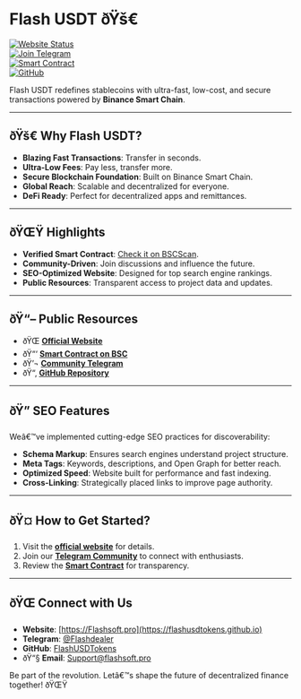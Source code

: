 # Flash USDT ðŸš€  

[![Website Status](https://img.shields.io/website?label=Visit%20Website&url=https%3A%2F%2Fflashsoft.pro&style=for-the-badge)](https://flashsoft.pro)  
[![Join Telegram](https://img.shields.io/badge/Join%20Community-Telegram-blueviolet?style=for-the-badge&logo=telegram)](https://t.me/flashdealer)  
[![Smart Contract](https://img.shields.io/badge/BSC-Smart%20Contract-brightgreen?style=for-the-badge&logo=binance)](https://bscscan.com/token/0x98bd98dac99ed529dA00370621fa06b52084f4ed)  
[![GitHub](https://img.shields.io/badge/Contribute-GitHub-darkblue?style=for-the-badge&logo=github)](https://github.com/cryptotab-soft)  

Flash USDT redefines stablecoins with ultra-fast, low-cost, and secure transactions powered by **Binance Smart Chain**.  

---

## ðŸš€ Why Flash USDT?  
- **Blazing Fast Transactions**: Transfer in seconds.  
- **Ultra-Low Fees**: Pay less, transfer more.  
- **Secure Blockchain Foundation**: Built on Binance Smart Chain.  
- **Global Reach**: Scalable and decentralized for everyone.  
- **DeFi Ready**: Perfect for decentralized apps and remittances.  

---

## ðŸŒŸ Highlights  
- **Verified Smart Contract**: [Check it on BSCScan](https://bscscan.com/token/0x98bd98dac99ed529dA00370621fa06b52084f4ed).  
- **Community-Driven**: Join discussions and influence the future.  
- **SEO-Optimized Website**: Designed for top search engine rankings.  
- **Public Resources**: Transparent access to project data and updates.  

---

## ðŸ“– Public Resources  
- ðŸŒ **[Official Website](https://github.com/cryptotab-soft)**  
- ðŸ“‘ **[Smart Contract on BSC](https://bscscan.com/token/0x98bd98dac99ed529dA00370621fa06b52084f4ed)**  
- ðŸ’¬ **[Community Telegram](https://t.me/FlashUSDTokens)**  
- ðŸ“‚ **[GitHub Repository](https://github.com/FlashUSDTokens)**  

---

## ðŸ” SEO Features  
Weâ€™ve implemented cutting-edge SEO practices for discoverability:  
- **Schema Markup**: Ensures search engines understand project structure.  
- **Meta Tags**: Keywords, descriptions, and Open Graph for better reach.  
- **Optimized Speed**: Website built for performance and fast indexing.  
- **Cross-Linking**: Strategically placed links to improve page authority.  

---

## ðŸ¤ How to Get Started?  
1. Visit the **[official website](https://Flashsoft.pro)** for details.  
2. Join our **[Telegram Community](https://t.me/Flashdealer)** to connect with enthusiasts.  
3. Review the **[Smart Contract](https://bscscan.com/token/0x98bd98dac99ed529dA00370621fa06b52084f4ed)** for transparency.  

---

## ðŸŒ Connect with Us  
- **Website**: [https://Flashsoft.pro](https://flashusdtokens.github.io)  
- **Telegram**: [@Flashdealer](https://t.me/Flashdealer)  
- **GitHub**: [FlashUSDTokens](https://github.com/cryptotab-soft)  
- ðŸ“§ **Email**: [Support@flashsoft.pro](mailto:support@flashsoft.pro)  

Be part of the revolution. Letâ€™s shape the future of decentralized finance together! ðŸŒŸ

